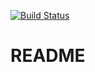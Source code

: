 [![Build Status](https://travis-ci.org/limnovecode/getlimbo.svg?branch=master)](https://travis-ci.org/limnovecode/getlimbo)

# README
